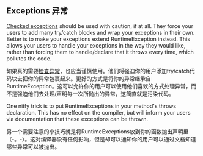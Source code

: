 ## Exceptions 异常

[Checked exceptions][checkedex] should be used with caution, if at all. They
force your users to add many try/catch blocks and wrap your exceptions in their
own. Better is to make your exceptions extend RuntimeException instead. This
allows your users to handle your exceptions in the way they would like, rather
than forcing them to handle/declare that it throws every time, which pollutes
the code.

如果真的需要[检查异常][checkedex]，也应当谨慎使用。他们将强迫你的用户添加try/catch代码块去把你的异常包裹起来。更好的方式是将你的异常继承自RuntimeException。这可以允许你的用户可以使用他们喜欢的方式处理异常，而不是强迫他们去处理/声明每一次所抛出的异常，这简直就是污染代码。

One nitfy trick is to put RuntimeExceptions in your method's throws declaration.
This has no effect on the compiler, but will inform your users via documentation
that these exceptions can be thrown.

另一个需要注意的小技巧就是将RuntimeExceptions放到你的函数抛出声明里（-。-）。这对编译器没有任何影响，但是却可以通知你的用户可以通过文档知道哪些异常可以被抛出。

[checkedex]: http://docs.oracle.com/javase/7/docs/api/java/lang/Exception.html
